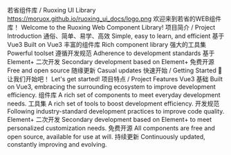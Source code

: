 若省组件库 / Ruoxing UI Library
https://moruox.github.io/ruoxing_ui_docs/logo.png
欢迎来到若省的WEB组件库！
Welcome to the Ruoxing Web Component Library!
项目简介 / Project Introduction
通俗、简单、易学、高效
Simple, easy to learn, and efficient
基于 Vue3
Built on Vue3
丰富的组件库
Rich component library
强大的工具集
Powerful toolset
遵循开发规范
Adherence to development standards
基于 Element+ 二次开发
Secondary development based on Element+
免费开源
Free and open source
随缘更新
Casual updates
快速开始 / Getting Started
🚀 让我们开始吧！
Let's get started!
项目特点 / Project Features
Vue3 基础
Built on Vue3, embracing the surrounding ecosystem to improve development efficiency.
组件库
A rich set of components to meet everyday development needs.
工具集
A rich set of tools to boost development efficiency.
开发规范
Following industry-standard development practices to improve code quality.
Element+ 二次开发
Secondary development based on Element+ to meet personalized customization needs.
免费开源
All components are free and open source, available for use at will.
持续更新
Continuously updated, constantly improving and evolving.
